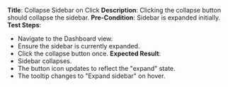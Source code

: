 **Title**: Collapse Sidebar on Click
**Description**: Clicking the collapse button should collapse the sidebar.
**Pre-Condition**: Sidebar is expanded initially.
**Test Steps**:
  * Navigate to the Dashboard view.
  * Ensure the sidebar is currently expanded.
  * Click the collapse button once.
**Expected Result**:
  * Sidebar collapses.
  * The button icon updates to reflect the "expand" state.
  * The tooltip changes to "Expand sidebar" on hover.